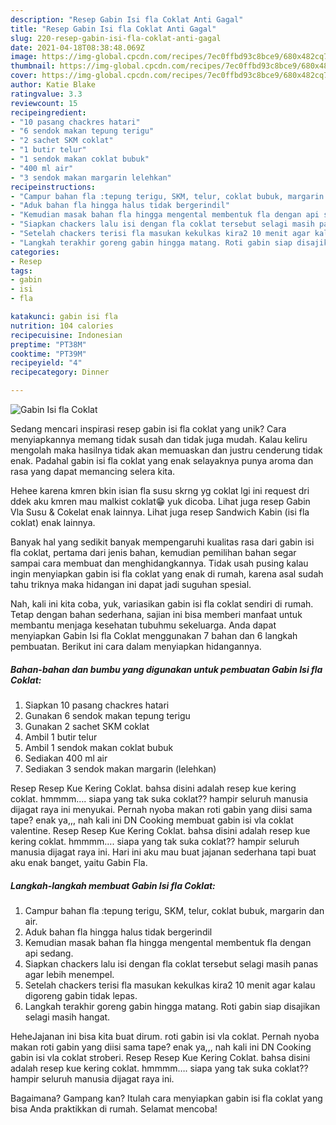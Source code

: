 ```yaml
---
description: "Resep Gabin Isi fla Coklat Anti Gagal"
title: "Resep Gabin Isi fla Coklat Anti Gagal"
slug: 220-resep-gabin-isi-fla-coklat-anti-gagal
date: 2021-04-18T08:38:48.069Z
image: https://img-global.cpcdn.com/recipes/7ec0ffbd93c8bce9/680x482cq70/gabin-isi-fla-coklat-foto-resep-utama.jpg
thumbnail: https://img-global.cpcdn.com/recipes/7ec0ffbd93c8bce9/680x482cq70/gabin-isi-fla-coklat-foto-resep-utama.jpg
cover: https://img-global.cpcdn.com/recipes/7ec0ffbd93c8bce9/680x482cq70/gabin-isi-fla-coklat-foto-resep-utama.jpg
author: Katie Blake
ratingvalue: 3.3
reviewcount: 15
recipeingredient:
- "10 pasang chackres hatari"
- "6 sendok makan tepung terigu"
- "2 sachet SKM coklat"
- "1 butir telur"
- "1 sendok makan coklat bubuk"
- "400 ml air"
- "3 sendok makan margarin lelehkan"
recipeinstructions:
- "Campur bahan fla :tepung terigu, SKM, telur, coklat bubuk, margarin dan air."
- "Aduk bahan fla hingga halus tidak bergerindil"
- "Kemudian masak bahan fla hingga mengental membentuk fla dengan api sedang."
- "Siapkan chackers lalu isi dengan fla coklat tersebut selagi masih panas agar lebih menempel."
- "Setelah chackers terisi fla masukan kekulkas kira2 10 menit agar kalau digoreng gabin tidak lepas."
- "Langkah terakhir goreng gabin hingga matang. Roti gabin siap disajikan selagi masih hangat."
categories:
- Resep
tags:
- gabin
- isi
- fla

katakunci: gabin isi fla 
nutrition: 104 calories
recipecuisine: Indonesian
preptime: "PT38M"
cooktime: "PT39M"
recipeyield: "4"
recipecategory: Dinner

---
```



![Gabin Isi fla Coklat](https://img-global.cpcdn.com/recipes/7ec0ffbd93c8bce9/680x482cq70/gabin-isi-fla-coklat-foto-resep-utama.jpg)

Sedang mencari inspirasi resep gabin isi fla coklat yang unik? Cara menyiapkannya memang tidak susah dan tidak juga mudah. Kalau keliru mengolah maka hasilnya tidak akan memuaskan dan justru cenderung tidak enak. Padahal gabin isi fla coklat yang enak selayaknya punya aroma dan rasa yang dapat memancing selera kita.

Hehee karena kmren bkin isian fla susu skrng yg coklat lgi ini request dri ddek aku kmren mau malkist coklat😁 yuk dicoba. Lihat juga resep Gabin Vla Susu &amp; Cokelat enak lainnya. Lihat juga resep Sandwich Kabin (isi fla coklat) enak lainnya.

Banyak hal yang sedikit banyak mempengaruhi kualitas rasa dari gabin isi fla coklat, pertama dari jenis bahan, kemudian pemilihan bahan segar sampai cara membuat dan menghidangkannya. Tidak usah pusing kalau ingin menyiapkan gabin isi fla coklat yang enak di rumah, karena asal sudah tahu triknya maka hidangan ini dapat jadi suguhan spesial.


Nah, kali ini kita coba, yuk, variasikan gabin isi fla coklat sendiri di rumah. Tetap dengan bahan sederhana, sajian ini bisa memberi manfaat untuk membantu menjaga kesehatan tubuhmu sekeluarga. Anda dapat menyiapkan Gabin Isi fla Coklat menggunakan 7 bahan dan 6 langkah pembuatan. Berikut ini cara dalam menyiapkan hidangannya.

<!--inarticleads1-->

##### Bahan-bahan dan bumbu yang digunakan untuk pembuatan Gabin Isi fla Coklat:

1. Siapkan 10 pasang chackres hatari
1. Gunakan 6 sendok makan tepung terigu
1. Gunakan 2 sachet SKM coklat
1. Ambil 1 butir telur
1. Ambil 1 sendok makan coklat bubuk
1. Sediakan 400 ml air
1. Sediakan 3 sendok makan margarin (lelehkan)


Resep Resep Kue Kering Coklat. bahsa disini adalah resep kue kering coklat. hmmmm…. siapa yang tak suka coklat?? hampir seluruh manusia dijagat raya ini menyukai. Pernah nyoba makan roti gabin yang diisi sama tape? enak ya,,, nah kali ini DN Cooking membuat gabin isi vla coklat valentine. Resep Resep Kue Kering Coklat. bahsa disini adalah resep kue kering coklat. hmmmm…. siapa yang tak suka coklat?? hampir seluruh manusia dijagat raya ini. Hari ini aku mau buat jajanan sederhana tapi buat aku enak banget, yaitu Gabin Fla. 

<!--inarticleads2-->

##### Langkah-langkah membuat Gabin Isi fla Coklat:

1. Campur bahan fla :tepung terigu, SKM, telur, coklat bubuk, margarin dan air.
1. Aduk bahan fla hingga halus tidak bergerindil
1. Kemudian masak bahan fla hingga mengental membentuk fla dengan api sedang.
1. Siapkan chackers lalu isi dengan fla coklat tersebut selagi masih panas agar lebih menempel.
1. Setelah chackers terisi fla masukan kekulkas kira2 10 menit agar kalau digoreng gabin tidak lepas.
1. Langkah terakhir goreng gabin hingga matang. Roti gabin siap disajikan selagi masih hangat.


HeheJajanan ini bisa kita buat dirum. roti gabin isi vla coklat. Pernah nyoba makan roti gabin yang diisi sama tape? enak ya,,, nah kali ini DN Cooking gabin isi vla coklat stroberi. Resep Resep Kue Kering Coklat. bahsa disini adalah resep kue kering coklat. hmmmm…. siapa yang tak suka coklat?? hampir seluruh manusia dijagat raya ini. 

Bagaimana? Gampang kan? Itulah cara menyiapkan gabin isi fla coklat yang bisa Anda praktikkan di rumah. Selamat mencoba!
